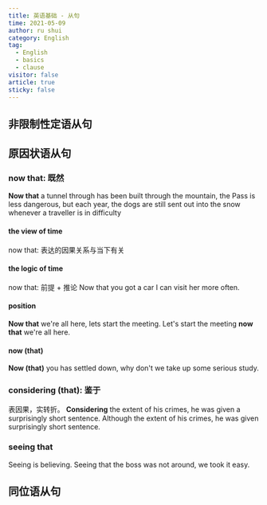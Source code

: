 ```yaml
---
title: 英语基础 - 从句
time: 2021-05-09
author: ru shui
category: English
tag:
  - English
  - basics
  - clause
visitor: false
article: true
sticky: false
---
```


## 非限制性定语从句

## 原因状语从句

### now that: 既然

**Now that** a tunnel through has been built through the mountain, the Pass is less dangerous, but each year, the dogs are still sent out into the snow whenever a traveller is in difficulty

#### the view of time

now that: 表达的因果关系与当下有关

#### the logic of time

now that: 前提 + 推论
Now that you got a car I can visit her more often.

#### position

**Now that** we're all here, lets start the meeting.
Let's start the meeting **now that** we're all here.

#### now (that)

**Now (that)** you has settled down, why don't we take up some serious study.

### considering (that): 鉴于

表因果，实转折。
**Considering** the extent of his crimes, he was given a surprisingly short sentence.
Although the extent of his crimes, he was given surprisingly short sentence.

### seeing that

Seeing is believing.
Seeing that the boss was not around, we took it easy.

 <!-- TODO(rushui 2021-05-09): fill with -->
## 同位语从句
